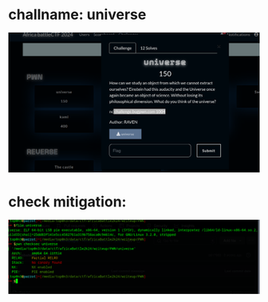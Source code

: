 # challname: universe 

![universe chall](../images/universe.png)


# check mitigation:

![universe checksec](../images/universe_checksec.png)



